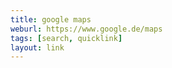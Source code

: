 ```yaml
---
title: google maps
weburl: https://www.google.de/maps
tags: [search, quicklink]
layout: link
---
```

